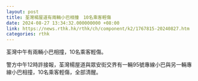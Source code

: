 ```yaml
---
layout: post
title: 荃灣楊屋道有兩輛小巴相撞　10名乘客輕傷
date: 2024-08-27 13:34:32.000000000 +08:00
link: https://news.rthk.hk/rthk/ch/component/k2/1767815-20240827.htm
categories: rthk
---
```


荃灣中午有兩輛小巴相撞，10名乘客輕傷。

警方中午12時許接報，荃灣楊屋道與眾安街交界有一輛95號專線小巴與另一輛專線小巴相撞，10名乘客輕傷，全部清醒。
